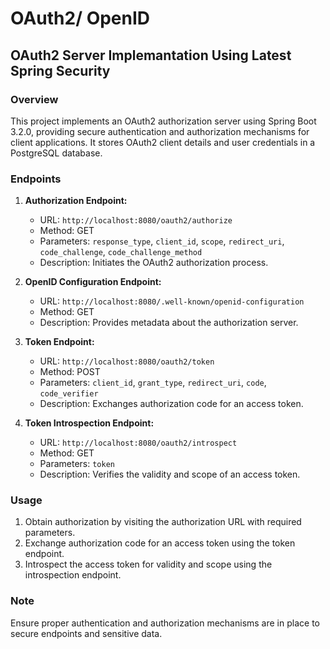 # OAuth2/ OpenID
## OAuth2 Server Implemantation Using Latest Spring Security
### Overview
This project implements an OAuth2 authorization server using Spring Boot 3.2.0, providing secure authentication and authorization mechanisms for client applications. It stores OAuth2 client details and user credentials in a PostgreSQL database.

### Endpoints

1. **Authorization Endpoint:**
   - URL: `http://localhost:8080/oauth2/authorize`
   - Method: GET
   - Parameters: `response_type`, `client_id`, `scope`, `redirect_uri`, `code_challenge`, `code_challenge_method`
   - Description: Initiates the OAuth2 authorization process.

2. **OpenID Configuration Endpoint:**
   - URL: `http://localhost:8080/.well-known/openid-configuration`
   - Method: GET
   - Description: Provides metadata about the authorization server.

3. **Token Endpoint:**
   - URL: `http://localhost:8080/oauth2/token`
   - Method: POST
   - Parameters: `client_id`, `grant_type`, `redirect_uri`, `code`, `code_verifier`
   - Description: Exchanges authorization code for an access token.

4. **Token Introspection Endpoint:**
   - URL: `http://localhost:8080/oauth2/introspect`
   - Method: GET
   - Parameters: `token`
   - Description: Verifies the validity and scope of an access token.

### Usage
1. Obtain authorization by visiting the authorization URL with required parameters.
2. Exchange authorization code for an access token using the token endpoint.
3. Introspect the access token for validity and scope using the introspection endpoint.

### Note
Ensure proper authentication and authorization mechanisms are in place to secure endpoints and sensitive data.

